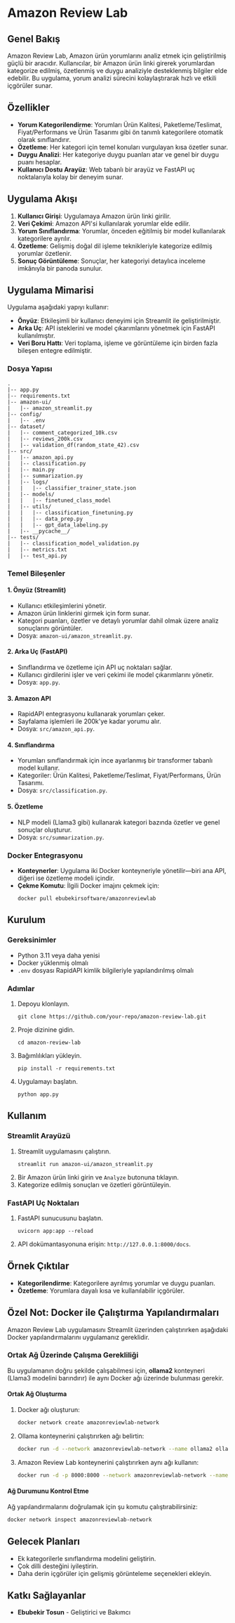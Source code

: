 
# Amazon Review Lab

## Genel Bakış

Amazon Review Lab, Amazon ürün yorumlarını analiz etmek için geliştirilmiş güçlü bir aracıdır. Kullanıcılar, bir Amazon ürün linki girerek yorumlardan kategorize edilmiş, özetlenmiş ve duygu analiziyle desteklenmiş bilgiler elde edebilir. Bu uygulama, yorum analizi sürecini kolaylaştırarak hızlı ve etkili içgörüler sunar.

## Özellikler

- **Yorum Kategorilendirme**: Yorumları Ürün Kalitesi, Paketleme/Teslimat, Fiyat/Performans ve Ürün Tasarımı gibi ön tanımlı kategorilere otomatik olarak sınıflandırır.
- **Özetleme**: Her kategori için temel konuları vurgulayan kısa özetler sunar.
- **Duygu Analizi**: Her kategoriye duygu puanları atar ve genel bir duygu puanı hesaplar.
- **Kullanıcı Dostu Arayüz**: Web tabanlı bir arayüz ve FastAPI uç noktalarıyla kolay bir deneyim sunar.

## Uygulama Akışı

1. **Kullanıcı Girişi**: Uygulamaya Amazon ürün linki girilir.
2. **Veri Çekimi**: Amazon API'si kullanılarak yorumlar elde edilir.
3. **Yorum Sınıflandırma**: Yorumlar, önceden eğitilmiş bir model kullanılarak kategorilere ayrılır.
4. **Özetleme**: Gelişmiş doğal dil işleme teknikleriyle kategorize edilmiş yorumlar özetlenir.
5. **Sonuç Görüntüleme**: Sonuçlar, her kategoriyi detaylıca inceleme imkânıyla bir panoda sunulur.

## Uygulama Mimarisi

Uygulama aşağıdaki yapıyı kullanır:

- **Önyüz**: Etkileşimli bir kullanıcı deneyimi için Streamlit ile geliştirilmiştir.
- **Arka Uç**: API isteklerini ve model çıkarımlarını yönetmek için FastAPI kullanılmıştır.
- **Veri Boru Hattı**: Veri toplama, işleme ve görüntüleme için birden fazla bileşen entegre edilmiştir.

### Dosya Yapısı

```
.
|-- app.py
|-- requirements.txt
|-- amazon-ui/
|   |-- amazon_streamlit.py
|-- config/
|   |-- .env
|-- dataset/
|   |-- comment_categorized_10k.csv
|   |-- reviews_200k.csv
|   |-- validation_df(random_state_42).csv
|-- src/
|   |-- amazon_api.py
|   |-- classification.py
|   |-- main.py
|   |-- summarization.py
|   |-- logs/
|   |   |-- classifier_trainer_state.json
|   |-- models/
|   |   |-- finetuned_class_model
|   |-- utils/
|   |   |-- classification_finetuning.py
|   |   |-- data_prep.py
|   |   |-- gpt_data_labeling.py
|   |-- __pycache__/
|-- tests/
|   |-- classification_model_validation.py
|   |-- metrics.txt
|   |-- test_api.py
```

### Temel Bileşenler

#### 1. **Önyüz (Streamlit)**

- Kullanıcı etkileşimlerini yönetir.
- Amazon ürün linklerini girmek için form sunar.
- Kategori puanları, özetler ve detaylı yorumlar dahil olmak üzere analiz sonuçlarını görüntüler.
- Dosya: `amazon-ui/amazon_streamlit.py`.

#### 2. **Arka Uç (FastAPI)**

- Sınıflandırma ve özetleme için API uç noktaları sağlar.
- Kullanıcı girdilerini işler ve veri çekimi ile model çıkarımlarını yönetir.
- Dosya: `app.py`.

#### 3. **Amazon API**

- RapidAPI entegrasyonu kullanarak yorumları çeker.
- Sayfalama işlemleri ile 200k'ye kadar yorumu alır.
- Dosya: `src/amazon_api.py`.

#### 4. **Sınıflandırma**

- Yorumları sınıflandırmak için ince ayarlanmış bir transformer tabanlı model kullanır.
- Kategoriler: Ürün Kalitesi, Paketleme/Teslimat, Fiyat/Performans, Ürün Tasarımı.
- Dosya: `src/classification.py`.

#### 5. **Özetleme**

- NLP modeli (Llama3 gibi) kullanarak kategori bazında özetler ve genel sonuçlar oluşturur.
- Dosya: `src/summarization.py`.

### Docker Entegrasyonu

- **Konteynerler**: Uygulama iki Docker konteyneriyle yönetilir—biri ana API, diğeri ise özetleme modeli içindir.
- **Çekme Komutu**: İlgili Docker imajını çekmek için:
  ```
  docker pull ebubekirsoftware/amazonreviewlab
  ```

## Kurulum

### Gereksinimler

- Python 3.11 veya daha yenisi
- Docker yüklenmiş olmalı
- `.env` dosyası RapidAPI kimlik bilgileriyle yapılandırılmış olmalı

### Adımlar

1. Depoyu klonlayın.
   ```
   git clone https://github.com/your-repo/amazon-review-lab.git
   ```
2. Proje dizinine gidin.
   ```
   cd amazon-review-lab
   ```
3. Bağımlılıkları yükleyin.
   ```
   pip install -r requirements.txt
   ```
4. Uygulamayı başlatın.
   ```
   python app.py
   ```

## Kullanım

### Streamlit Arayüzü

1. Streamlit uygulamasını çalıştırın.
   ```
   streamlit run amazon-ui/amazon_streamlit.py
   ```
2. Bir Amazon ürün linki girin ve `Analyze` butonuna tıklayın.
3. Kategorize edilmiş sonuçları ve özetleri görüntüleyin.

### FastAPI Uç Noktaları

1. FastAPI sunucusunu başlatın.
   ```
   uvicorn app:app --reload
   ```
2. API dokümantasyonuna erişin: `http://127.0.0.1:8000/docs`.

## Örnek Çıktılar

- **Kategorilendirme**: Kategorilere ayrılmış yorumlar ve duygu puanları.
- **Özetleme**: Yorumlara dayalı kısa ve kullanılabilir içgörüler.

## Özel Not: Docker ile Çalıştırma Yapılandırmaları

Amazon Review Lab uygulamasını Streamlit üzerinden çalıştırırken aşağıdaki Docker yapılandırmalarını uygulamanız gereklidir.

### Ortak Ağ Üzerinde Çalışma Gerekliliği

Bu uygulamanın doğru şekilde çalışabilmesi için, **ollama2** konteyneri (Llama3 modelini barındırır) ile aynı Docker ağı üzerinde bulunması gerekir.

#### Ortak Ağ Oluşturma

1. Docker ağı oluşturun:
   ```bash
   docker network create amazonreviewlab-network
   ```
2. Ollama konteynerini çalıştırırken ağı belirtin:
   ```bash
   docker run -d --network amazonreviewlab-network --name ollama2 ollama/ollama
   ```
3. Amazon Review Lab konteynerini çalıştırırken aynı ağı kullanın:
   ```bash
   docker run -d -p 8000:8000 --network amazonreviewlab-network --name amazonreviewlab ebubekirsoftware/amazonreviewlab
   ```

#### Ağ Durumunu Kontrol Etme

Ağ yapılandırmalarını doğrulamak için şu komutu çalıştırabilirsiniz:

```bash
docker network inspect amazonreviewlab-network
```

## Gelecek Planları

- Ek kategorilerle sınıflandırma modelini geliştirin.
- Çok dilli desteğini iyileştirin.
- Daha derin içgörüler için gelişmiş görünteleme seçenekleri ekleyin.

## Katkı Sağlayanlar

- **Ebubekir Tosun** - Geliştirici ve Bakımcı

